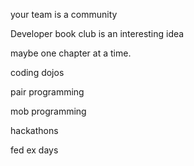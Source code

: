 your team is a community

Developer book club is an interesting idea

maybe one chapter at a time.

coding dojos

pair programming

mob programming

hackathons

fed ex days

